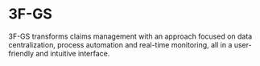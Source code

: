 # 3F-GS
3F-GS transforms claims management with an approach focused on data centralization, process automation and real-time monitoring, all in a user-friendly and intuitive interface.
